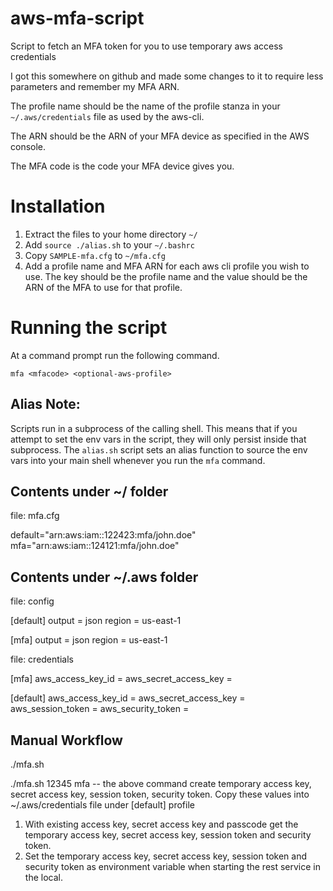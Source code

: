 # aws-mfa-script
Script to fetch an MFA token for you to use temporary aws access credentials

I got this somewhere on github and made some changes to it to require 
less parameters and remember my MFA ARN.  

The profile name should be the name of the profile stanza in your 
`~/.aws/credentials` file as used by the aws-cli.

The ARN should be the ARN of your MFA device as specified in the AWS console.

The MFA code is the code your MFA device gives you.

# Installation
 1. Extract the files to your home directory `~/`
 2. Add `source ./alias.sh` to your `~/.bashrc`
 3. Copy `SAMPLE-mfa.cfg` to `~/mfa.cfg` 
 4. Add a profile name and MFA ARN for each aws cli profile you wish to use. The key should be the profile name and the value should be the ARN of the MFA to use for that profile. 
 
# Running the script
At a command prompt run the following command.

```
mfa <mfacode> <optional-aws-profile>
```
 
## Alias Note:
Scripts run in a subprocess of the calling shell.  This means that 
if you attempt to set the env vars in the script, they will only persist
inside that subprocess.  The `alias.sh` script sets an alias function to source the env vars into your main shell whenever you 
run the `mfa` command.

## Contents under ~/ folder
file: mfa.cfg

default="arn:aws:iam::122423:mfa/john.doe"
mfa="arn:aws:iam::124121:mfa/john.doe"

## Contents under ~/.aws folder
file: config

[default]
output = json
region = us-east-1

[mfa]
output = json
region = us-east-1

file: credentials

[mfa]
aws_access_key_id =
aws_secret_access_key =

[default]
aws_access_key_id =
aws_secret_access_key =
aws_session_token =
aws_security_token =

## Manual Workflow
./mfa.sh <mfacode-from-google-authenticator> <optional-aws-profile>

./mfa.sh 12345 mfa
-- the above command create temporary access key, secret access key, session token, security token.
Copy these values into
~/.aws/credentials file under [default] profile

1. With existing access key, secret access key and passcode get the temporary access key, secret access key, session token and security token.
2. Set the temporary access key, secret access key, session token and security token as environment variable when starting the rest service in the local.
